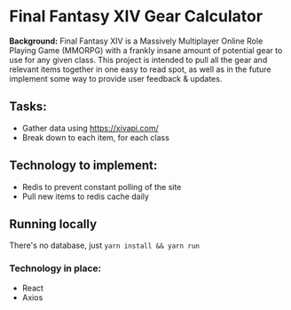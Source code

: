 # Final Fantasy XIV Gear Calculator

**Background:** Final Fantasy XIV is a Massively Multiplayer Online Role Playing Game (MMORPG) with a frankly insane amount of potential gear to use for any given class. This project is intended to pull all the gear and relevant items together in one easy to read spot, as well as in the future implement some way to provide user feedback & updates.

## Tasks:

- Gather data using https://xivapi.com/
- Break down to each item, for each class

## Technology to implement:
- Redis to prevent constant polling of the site
- Pull new items to redis cache daily

## Running locally

There's no database, just `yarn install && yarn run`

### Technology in place:
- React
- Axios
